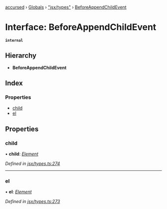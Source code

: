 [accursed](../README.md) › [Globals](../globals.md) › ["jsx/types"](../modules/_jsx_types_.md) › [BeforeAppendChildEvent](_jsx_types_.beforeappendchildevent.md)

# Interface: BeforeAppendChildEvent

**`internal`** 

## Hierarchy

* **BeforeAppendChildEvent**

## Index

### Properties

* [child](_jsx_types_.beforeappendchildevent.md#child)
* [el](_jsx_types_.beforeappendchildevent.md#el)

## Properties

###  child

• **child**: *[Element](_jsx_types_.__global.jsx.element.md)*

*Defined in [jsx/types.ts:274](https://github.com/cancerberoSgx/accursed/blob/468bf3c/src/jsx/types.ts#L274)*

___

###  el

• **el**: *[Element](_jsx_types_.__global.jsx.element.md)*

*Defined in [jsx/types.ts:273](https://github.com/cancerberoSgx/accursed/blob/468bf3c/src/jsx/types.ts#L273)*
